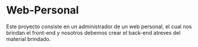 # Web-Personal

Este proyecto consiste en un administrador de un web personal, el cual nos brindan el front-end y nosotros debemos crear el back-end atreves del material brindado.